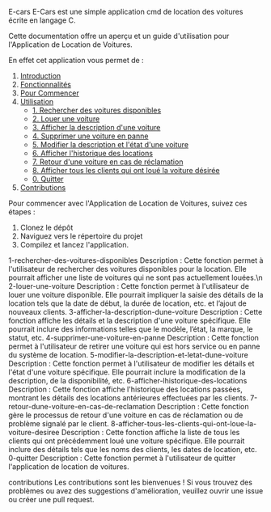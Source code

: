  E-cars
E-Cars est une simple application cmd de location des voitures écrite en langage C.

Cette documentation offre un aperçu et un guide d'utilisation pour l'Application de Location de Voitures.

En effet cet application vous permet de :

1. [Introduction](#introduction)
2. [Fonctionnalités](#fonctionnalités)
3. [Pour Commencer](#pour-commencer)
4. [Utilisation](#utilisation)
   - [1. Rechercher des voitures disponibles](#1-rechercher-des-voitures-disponibles)
   - [2. Louer une voiture](#2-louer-une-voiture)
   - [3. Afficher la description d'une voiture](#3-afficher-la-description-dune-voiture)
   - [4. Supprimer une voiture en panne](#4-supprimer-une-voiture-en-panne)
   - [5. Modifier la description et l'état d'une voiture](#5-modifier-la-description-et-letat-dune-voiture)
   - [6. Afficher l'historique des locations](#6-afficher-lhistorique-des-locations)
   - [7. Retour d'une voiture en cas de réclamation](#7-retour-dune-voiture-en-cas-de-reclamation)
   - [8. Afficher tous les clients qui ont loué la voiture désirée](#8-afficher-tous-les-clients-qui-ont-loue-la-voiture-desiree)
   - [0. Quitter](#0-quitter)
5. [Contributions](#contributions)
 
Pour commencer avec l'Application de Location de Voitures, suivez ces étapes :

1. Clonez le dépôt 
2. Naviguez vers le répertoire du projet 
3. Compilez et lancez l'application.
 
1-rechercher-des-voitures-disponibles
Description : Cette fonction permet à l'utilisateur de rechercher des voitures disponibles pour la location. Elle pourrait afficher une liste de voitures qui ne sont pas actuellement louées.\n
2-louer-une-voiture
Description : Cette fonction permet à l'utilisateur de louer une voiture disponible. Elle pourrait impliquer la saisie des détails de la location tels que la date de début, la durée de location, etc. et l’ajout de nouveaux clients.
3-afficher-la-description-dune-voiture
Description : Cette fonction affiche les détails et la description d'une voiture spécifique. Elle pourrait inclure des informations telles que le modèle, l’état, la marque, le statut, etc.
4-supprimer-une-voiture-en-panne
Description : Cette fonction permet à l'utilisateur de retirer une voiture qui est hors service ou en panne du système de location.
5-modifier-la-description-et-letat-dune-voiture
Description : Cette fonction permet à l'utilisateur de modifier les détails et l'état d'une voiture spécifique. Elle pourrait inclure la modification de la description, de la disponibilité, etc.
6-afficher-lhistorique-des-locations
Description : Cette fonction affiche l'historique des locations passées, montrant les détails des locations antérieures effectuées par les clients.
7-retour-dune-voiture-en-cas-de-reclamation
Description : Cette fonction gère le processus de retour d'une voiture en cas de réclamation ou de problème signalé par le client.
8-afficher-tous-les-clients-qui-ont-loue-la-voiture-desiree
Description : Cette fonction affiche la liste de tous les clients qui ont précédemment loué une voiture spécifique. Elle pourrait inclure des détails tels que les noms des clients, les dates de location, etc.
0-quitter
Description : Cette fonction permet à l'utilisateur de quitter l'application de location de voitures. 

contributions
Les contributions sont les bienvenues ! Si vous trouvez des problèmes ou avez des suggestions d'amélioration, veuillez ouvrir une issue ou créer une pull request.

